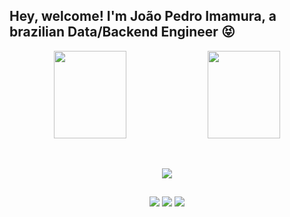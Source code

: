 <h2>Hey, welcome! I'm João Pedro Imamura, a brazilian Data/Backend Engineer 😝</h2>
<p align="center">
  <img width="48%" height="140em" src="https://github-readme-stats.vercel.app/api?username=joaopedroimamura&show_icons=true&theme=tokyonight&include_all_commits=true&count_private=true"/>
  <img width="48%" height="140em" src="https://github-readme-stats.vercel.app/api/top-langs/?username=joaopedroimamura&layout=compact&langs_count=7&theme=tokyonight"/>
</p>
<br>
<p align="center"><img src="https://skills.thijs.gg/icons?i=c,css,html,java,js,py"></p>

##

<p align="center"> 
  <a href = "mailto:joaopedroimamura@hotmail.com"><img src="https://img.shields.io/badge/Microsoft_Outlook-0078D4?style=for-the-badge&logo=microsoft-outlook&logoColor=white" target="_blank"></a>
  <a href="https://www.linkedin.com/in/joaopedroimamura" target="_blank"><img src="https://img.shields.io/badge/-LinkedIn-%230077B5?style=for-the-badge&logo=linkedin&logoColor=white" target="_blank"></a>
  <a href="https://wa.me/5511976327337" target="_blank"><img src="https://img.shields.io/badge/WhatsApp-25D366?style=for-the-badge&logo=whatsapp&logoColor=white" target="_blank"></a>
 </p>

